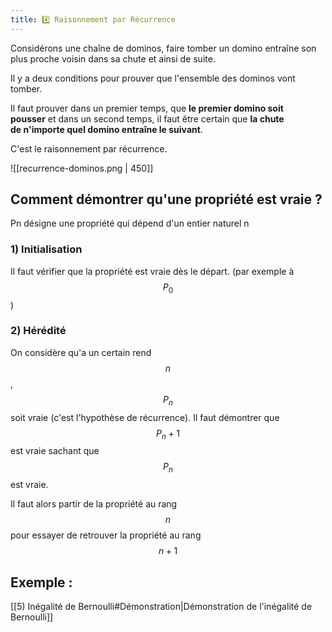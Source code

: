 ```yaml
---
title: 4️⃣ Raisonnement par Récurrence 
---
```


Considérons une chaîne de dominos, faire tomber un domino entraîne son plus proche voisin dans sa chute et ainsi de suite.

Il y a deux conditions pour prouver que l'ensemble des dominos vont tomber.

Il faut prouver dans un premier temps, que **le premier domino soit pousser** et dans un second temps, il faut être certain que **la chute de n'importe quel domino entraîne le suivant**.

C'est le raisonnement par récurrence.

![[recurrence-dominos.png | 450]]
## Comment démontrer qu'une propriété est vraie ?

Pn désigne une propriété qui dépend d'un entier naturel n

### 1) Initialisation
Il faut vérifier que la propriété est vraie dès le départ. (par exemple à $$P_0$$)

### 2) Hérédité
On considère qu'a un certain rend $$n$$, $$P_n$$ soit vraie (c'est l'hypothèse de récurrence). Il faut démontrer que $$P_n+1$$ est vraie sachant que $$P_n$$ est vraie.

Il faut alors partir de la propriété au rang $$n$$ pour essayer de retrouver la propriété au rang $$n+1$$

## Exemple :
[[5) Inégalité de Bernoulli#Démonstration|Démonstration de l'inégalité de Bernoulli]]
 
